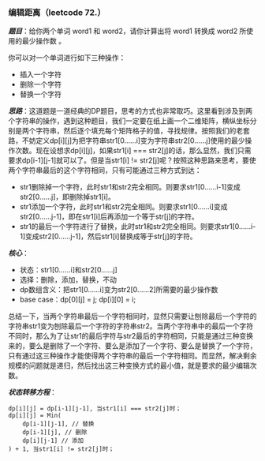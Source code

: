 ### 编辑距离（leetcode 72.）

***题目***：给你两个单词 word1 和 word2，请你计算出将 word1 转换成 word2 所使用的最少操作数 。

你可以对一个单词进行如下三种操作：
- 插入一个字符
- 删除一个字符
- 替换一个字符

***思路***：这道题是一道经典的DP题目，思考的方式也非常取巧。这里看到涉及到两个字符串的操作，遇到这种题目，我们一定要在纸上画一个二维矩阵，横纵坐标分别是两个字符串，然后逐个填充每个矩阵格子的值，寻找规律。按照我们的老套路，不妨定义dp[i][j]为把字符串str1[0……i]变为字符串str2[0……j]使用的最少操作次数。现在设想求dp[i][j]，如果str1[i] === str2[j]的话，那么显然，我们只需要求dp[i-1][j-1]就可以了。但是当str1[i] != str2[j]呢？按照这种思路来思考，要使两个字符串最后的这个字符相同，只有可能通过三种方式到达：
- str1删除掉一个字符，此时str1和str2完全相同。则要求str1[0……i-1]变成str2[0……j]，即删除掉str1[i]。
- str1添加一个字符，此时str1和str2完全相同。则要求str1[0……i]变成str2[0……j-1]，即在str1[i]后再添加一个等于str[j]的字符。
- str1的最后一个字符进行了替换，此时str1和str2完全相同。则要求str1[0……i-1]变成str2[0……j-1]，然后str1[i]替换成等于str[j]的字符。

***核心***：
- 状态：str1[0……i]和str2[0……j]
- 选择：删除，添加，替换，不动
- dp数组含义：把str1[0……i]变为str2[0……2]所需要的最少操作数
- base case：dp[0][j] = j; dp[i][0] = i;

总结一下，当两个字符串最后一个字符相同时，显然只需要让刨除最后一个字符的字符串str1变为刨除最后一个字符的字符串str2。当两个字符串中的最后一个字符不同时，那么为了让str1的最后字符与str2最后的字符相同，只能是通过三种变换来的，要么是删除了一个字符、要么是添加了一个字符、要么是替换了一个字符，只有通过这三种操作才能使得两个字符串的最后一个字符相同。而显然，解决剩余规模的问题就是递归，然后找出这三种变换方式的最小值，就是要求的最少编辑次数。

***状态转移方程***：

    dp[i][j] = dp[i-1][j-1], 当str1[i] === str2[j]时；
    dp[i][j] = Min(
        dp[i-1][j-1], // 替换
        dp[i-1][j], // 删除
        dp[i][j-1] // 添加
    ) + 1, 当str1[i] != str2[j]时；
